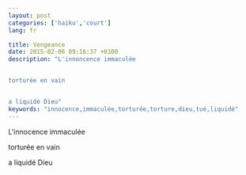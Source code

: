 ```yaml
---
layout: post
categories: ['haiku','court']
lang: fr

title: Vengeance
date: 2015-02-06 09:16:37 +0100
description: "L'innoncence immaculée


torturée en vain


a liquidé Dieu"
keywords: "innocence,immaculée,torturée,torture,dieu,tué,liquidé"
---
```

L'innocence immaculée

torturée en vain

a liquidé Dieu
